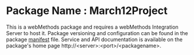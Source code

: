 # Package Name : March12Project
This is a webMethods package and requires a webMethods Integration Server to host it. Package versioning and configuration can be found in the package [manifest](./March12Project/manifest.v3) file. Service and API documentation is available on the package's home page http://&lt;server&gt;:&lt;port&gt;/&lt;packagename>.